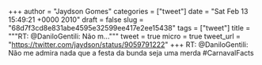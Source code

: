 
+++
author = "Jaydson Gomes"
categories = ["tweet"]
date = "Sat Feb 13 15:49:21 +0000 2010"
draft = false
slug = "68d7f3cd8e831abe4595e32599ee417e2ee15438"
tags = ["tweet"]
title = """RT: @DaniloGentili: Não m..."""
tweet = true
micro = true
tweet_url = "https://twitter.com/jaydson/status/9059791222"
+++
RT: @DaniloGentili: Não me admira nada que a festa da bunda seja uma merda #CarnavalFacts
